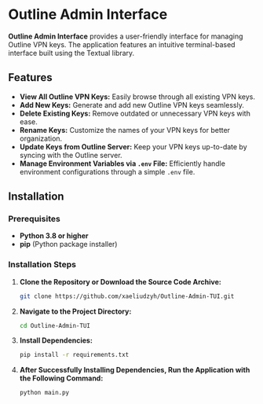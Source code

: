 # Outline Admin Interface

**Outline Admin Interface** provides a user-friendly interface for managing Outline VPN keys. The application features an intuitive terminal-based interface built using the Textual library.

## Features

- **View All Outline VPN Keys:** Easily browse through all existing VPN keys.
- **Add New Keys:** Generate and add new Outline VPN keys seamlessly.
- **Delete Existing Keys:** Remove outdated or unnecessary VPN keys with ease.
- **Rename Keys:** Customize the names of your VPN keys for better organization.
- **Update Keys from Outline Server:** Keep your VPN keys up-to-date by syncing with the Outline server.
- **Manage Environment Variables via `.env` File:** Efficiently handle environment configurations through a simple `.env` file.

## Installation

### Prerequisites

- **Python 3.8 or higher**
- **pip** (Python package installer)

### Installation Steps

1. **Clone the Repository or Download the Source Code Archive:**

    ```bash
    git clone https://github.com/xaeliudzyh/Outline-Admin-TUI.git
    ```

2. **Navigate to the Project Directory:**

    ```bash
    cd Outline-Admin-TUI
    ```

3. **Install Dependencies:**

    ```bash
    pip install -r requirements.txt
    ```

4. **After Successfully Installing Dependencies, Run the Application with the Following Command:**

    ```bash
    python main.py
    ```
